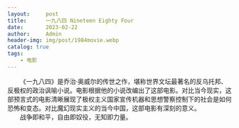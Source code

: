 ```yaml
---
layout:     post
title:      一九八四 Nineteen Eighty Four
date:       2023-02-22
author:     Admin
header-img: img/post/1984movie.webp
catalog: true
tags:
    - 电影
---
```

&emsp;&emsp;《一九八四》是乔治·奥威尔的传世之作，堪称世界文坛最著名的反乌托邦、反极权的政治讽喻小说。电影根据他的小说改编出了这部电影。对比当今现实，这部预言式的电影清晰展现了极权主义国家宣传机器和思想警察控制下的社会是如何恐怖和变态。对比魔幻现实主义的当今中国，这部电影有深刻的意义。
<br>
&emsp;&emsp;战争即和平，自由即奴役，无知即力量。
